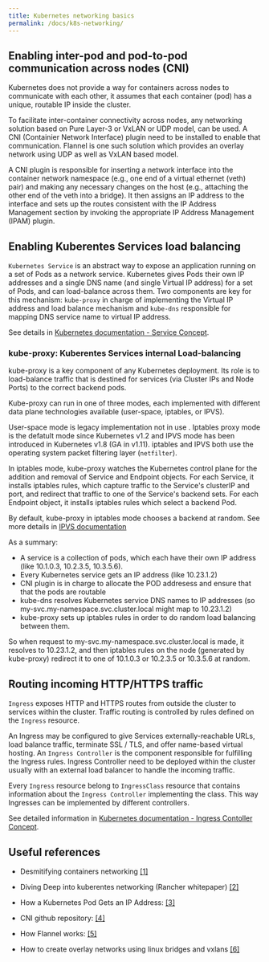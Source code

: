 ```yaml
---
title: Kubernetes networking basics
permalink: /docs/k8s-networking/
---
```


## Enabling inter-pod and pod-to-pod communication across nodes (CNI)

Kubernetes does not provide a way for containers across nodes to communicate with each other, it assumes that each container (pod) has a unique, routable IP inside the cluster.

To facilitate inter-container connectivity across nodes, any networking solution based on Pure Layer-3 or VxLAN or UDP model, can be used. A CNI (Containier Network Interface) plugin need to be installed to enable that communication. Flannel is one such solution which provides an overlay network using UDP as well as VxLAN based model.

A CNI plugin is responsible for inserting a network interface into the container network namespace (e.g., one end of a virtual ethernet (veth) pair) and making any necessary changes on the host (e.g., attaching the other end of the veth into a bridge). It then assigns an IP address to the interface and sets up the routes consistent with the IP Address Management section by invoking the appropriate IP Address Management (IPAM) plugin.


## Enabling Kuberentes Services load balancing

`Kubernetes Service` is an abstract way to expose an application running on a set of Pods as a network service. Kubernetes gives Pods their own IP addresses and a single DNS name (and single Virtual IP address) for a set of Pods, and can load-balance across them. Two components are key for this mechanism: `kube-proxy` in charge of implementing the Virtual IP address and load balance mechanism and `kube-dns` responsible for mapping DNS service name to virtual IP address.

See details in [Kubernetes documentation - Service Concept](https://kubernetes.io/docs/concepts/services-networking/service/).

### kube-proxy: Kuberentes Services internal Load-balancing

kube-proxy is a key component of any Kubernetes deployment.  Its role is to load-balance traffic that is destined for services (via Cluster IPs and Node Ports) to the correct backend pods.

Kube-proxy can run in one of three modes, each implemented with different data plane technologies available (user-space, iptables, or IPVS).

User-space mode is legacy implementation not in use . Iptables proxy mode is the defatult mode since Kubernetes v1.2 and IPVS mode has been introduced in Kubernetes v1.8 (GA in v1.11). iptables and IPVS both use the operating system packet filtering layer (`netfilter`).

In iptables mode, kube-proxy watches the Kubernetes control plane for the addition and removal of Service and Endpoint objects. For each Service, it installs iptables rules, which capture traffic to the Service's clusterIP and port, and redirect that traffic to one of the Service's backend sets. For each Endpoint object, it installs iptables rules which select a backend Pod.

By default, kube-proxy in iptables mode chooses a backend at random. See more details in [IPVS documentation](https://github.com/kubernetes/kubernetes/blob/master/pkg/proxy/ipvs/README.md)

As a summary:

- A service is a collection of pods, which each have their own IP address (like 10.1.0.3, 10.2.3.5, 10.3.5.6).
- Every Kubernetes service gets an IP address (like 10.23.1.2)
- CNI plugin is in charge to allocate the POD addresess and ensure that that the pods are routable
- kube-dns resolves Kubernetes service DNS names to IP addresses (so my-svc.my-namespace.svc.cluster.local might map to 10.23.1.2)
- kube-proxy sets up iptables rules in order to do random load balancing between them.

So when request to my-svc.my-namespace.svc.cluster.local is made, it resolves to 10.23.1.2, and then iptables rules on the node (generated by kube-proxy) redirect it to one of 10.1.0.3 or 10.2.3.5 or 10.3.5.6 at random.

## Routing incoming HTTP/HTTPS traffic

`Ingress` exposes HTTP and HTTPS routes from outside the cluster to services within the cluster. Traffic routing is controlled by rules defined on the `Ingress` resource.

An Ingress may be configured to give Services externally-reachable URLs, load balance traffic, terminate SSL / TLS, and offer name-based virtual hosting. An `Ingress Controller` is the component responsible for fulfilling the Ingress rules. Ingress Controller need to be deployed within the cluster usually with an external load balancer to handle the incoming traffic.

Every `Ingress` resource belong to `IngressClass` resource that contains information about the `Ingress Controller` implementing the class. This way Ingresses can be implemented by different controllers.

See detailed information in [Kubernetes documentation - Ingress Contoller Concept](https://kubernetes.io/docs/concepts/services-networking/ingress/).


## Useful references

- Desmitifying containers networking [[1]](https://blog.mbrt.dev/posts/container-network/)

- Diving Deep into kuberentes networking (Rancher whitepaper) [[2]](https://more.suse.com/rs/937-DCH-261/images/Diving-Deep-Into-Kubernetes-Networking.pdf)

- How a Kubernetes Pod Gets an IP Address: [[3]](https://ronaknathani.com/blog/2020/08/how-a-kubernetes-pod-gets-an-ip-address/)

- CNI github repository: [[4]](https://github.com/containernetworking/cni)

- How Flannel works: [[5]](https://msazure.club/flannel-networking-demystify/)

- How to create overlay networks using linux bridges and vxlans [[6]](https://ilearnedhowto.wordpress.com/2017/02/16/how-to-create-overlay-networks-using-linux-bridges-and-vxlans/)

